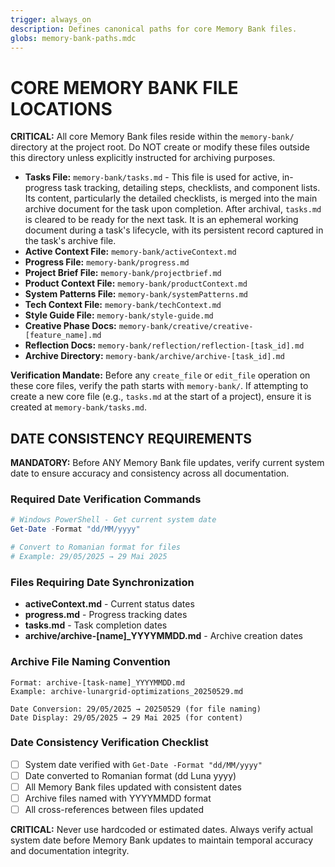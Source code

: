 ```yaml
---
trigger: always_on
description: Defines canonical paths for core Memory Bank files.
globs: memory-bank-paths.mdc
---
```

# CORE MEMORY BANK FILE LOCATIONS

**CRITICAL:** All core Memory Bank files reside within the `memory-bank/` directory at the project root. Do NOT create or modify these files outside this directory unless explicitly instructed for archiving purposes.

* **Tasks File:** `memory-bank/tasks.md` - This file is used for active, in-progress task tracking, detailing steps, checklists, and component lists. Its content, particularly the detailed checklists, is merged into the main archive document for the task upon completion. After archival, `tasks.md` is cleared to be ready for the next task. It is an ephemeral working document during a task's lifecycle, with its persistent record captured in the task's archive file.
* **Active Context File:** `memory-bank/activeContext.md`
* **Progress File:** `memory-bank/progress.md`
* **Project Brief File:** `memory-bank/projectbrief.md`
* **Product Context File:** `memory-bank/productContext.md`
* **System Patterns File:** `memory-bank/systemPatterns.md`
* **Tech Context File:** `memory-bank/techContext.md`
* **Style Guide File:** `memory-bank/style-guide.md`
* **Creative Phase Docs:** `memory-bank/creative/creative-[feature_name].md`
* **Reflection Docs:** `memory-bank/reflection/reflection-[task_id].md`
* **Archive Directory:** `memory-bank/archive/archive-[task_id].md`

**Verification Mandate:** Before any `create_file` or `edit_file` operation on these core files, verify the path starts with `memory-bank/`. If attempting to create a new core file (e.g., `tasks.md` at the start of a project), ensure it is created at `memory-bank/tasks.md`.

## DATE CONSISTENCY REQUIREMENTS

**MANDATORY:** Before ANY Memory Bank file updates, verify current system date to ensure accuracy and consistency across all documentation.

### Required Date Verification Commands
```powershell
# Windows PowerShell - Get current system date
Get-Date -Format "dd/MM/yyyy"

# Convert to Romanian format for files
# Example: 29/05/2025 → 29 Mai 2025
```

### Files Requiring Date Synchronization
* **activeContext.md** - Current status dates
* **progress.md** - Progress tracking dates  
* **tasks.md** - Task completion dates
* **archive/archive-[name]_YYYYMMDD.md** - Archive creation dates

### Archive File Naming Convention
```
Format: archive-[task-name]_YYYYMMDD.md
Example: archive-lunargrid-optimizations_20250529.md

Date Conversion: 29/05/2025 → 20250529 (for file naming)
Date Display: 29/05/2025 → 29 Mai 2025 (for content)
```

### Date Consistency Verification Checklist
- [ ] System date verified with `Get-Date -Format "dd/MM/yyyy"`
- [ ] Date converted to Romanian format (dd Luna yyyy)
- [ ] All Memory Bank files updated with consistent dates
- [ ] Archive files named with YYYYMMDD format
- [ ] All cross-references between files updated

**CRITICAL:** Never use hardcoded or estimated dates. Always verify actual system date before Memory Bank updates to maintain temporal accuracy and documentation integrity.
